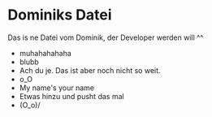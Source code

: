 # Dominiks Datei

Das is ne Datei vom Dominik, der Developer werden will ^^

- muhahahahaha
- blubb
- Ach du je. Das ist aber noch nicht so weit.
- o_O
- My name's your name
- Etwas hinzu und pusht das mal
- \(O_o)/
